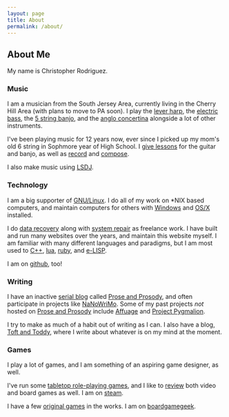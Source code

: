 ```yaml
---
layout: page
title: About
permalink: /about/
---
```


## About Me

My name is Christopher Rodriguez.

### Music

I am a musician from the South Jersey Area, currently living in the
Cherry Hill Area (with plans to move to PA soon). I play the [lever
harp][1], the [electric bass][2], the [5 string banjo][3], and the
[anglo concertina][4] alongside a lot of other instruments.

I\'ve been playing music for 12 years now, ever since I picked up my
mom\'s old 6 string in Sophmore year of High School. I [give
lessons](/lessons/) for the guitar and banjo, as well as
[record](/recordings/) and [compose](/compositions/).

I also make music using [LSDJ][5].

### Technology

I am a big supporter of [GNU/Linux][6]. I do all of my work on \*NIX
based computers, and maintain computers for others with [Windows][7] and
[OS/X][8] installed.

I do [data recovery](/support/) along with [system repair](/support/) 
as freelance work. I have built and run many websites over the years,
and maintain this website myself. I am familiar with many different
languages and paradigms, but I am most used to [C++][9], [lua][10],
[ruby][11], and [e-LISP][12].

I am on [github][13], too!

### Writing

I have an inactive [serial blog][14] called [Prose and Prosody][15],
and often participate in projects like [NaNoWriMo][16]. Some of my
past projects *not* hosted on [Prose and Prosody][15] include
[Affuage][17] and [Project Pygmalion][18].

I try to make as much of a habit out of writing as I can. I also have a
blog, [Toft and Toddy][19], where I write about whatever is on my mind
at the moment.

### Games

I play a lot of games, and I am something of an aspiring game
designer, as well.

I\'ve run some [tabletop role-playing games](/logs/), and I like
to [review](/reviews/) both video and board games as well. I am
on [steam][20].

I have a few [original games](/games/) in the works. I am on
[boardgamegeek][21].



[1]: http://www.camac-harps.com/en/harps-eng/lever-eng/hermine-eng " "
[2]: http://www.musiciansfriend.com/bass/ibanez-gsr200-4-string-bass/519524000016000?cntry=us&amp;source=3WWRWXGP&amp;gclid=Cj0KEQjw4fCqBRDM1ZKhk5jfo6IBEiQAZQ97OCWFvGiZGv2aLMsvYPkGuz1Dvx8FqXBdMBWz4sC-pPAaAttz8P8HAQ&amp;kwid=productads-plaid^80557598067-sku^519524000016000@ADL4MF-adType^PLA-device^c-adid^51870555867 " "
[3]: http://www.epiphone.com/Products/Bluegrass/MB-100.aspx " "
[4]: http://www.concertinaconnection.com/rochelle%20anglo.htm " "
[5]: http://www.littlesounddj.com/lsd/ " "
[6]: http://tuxradar.com/content/distro-picker-0 " "
[7]: http://windows.microsoft.com/en-us/windows/home " "
[8]: https://www.apple.com/osx/ " "
[9]: https://isocpp.org/ " "
[10]: http://www.lua.org/ " "
[11]: https://www.ruby-lang.org/en/ " "
[12]: https://common-lisp.net/ " "
[13]: https://github.com/cdr255/ " "
[14]: https://en.wikipedia.org/wiki/Serial_(literature) " "
[15]: http://www.proseandprosody.com/ " "
[16]: http://nanowrimo.org/ " "
[17]: http://affuage.blogspot.com/ " "
[18]: http://projectpygmalion.herokuapp.com/ " "
[19]: http://www.toftandtoddy.com/ " "
[20]: http://steamcommunity.com/id/cdr255/ " "
[21]: https://boardgamegeek.com/user/cdr255 " "
